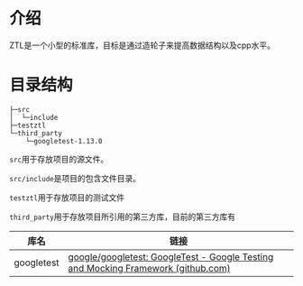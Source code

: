 # 介绍

ZTL是一个小型的标准库，目标是通过造轮子来提高数据结构以及cpp水平。

# 目录结构

```
├─src
│  └─include
├─testztl
└─third_party
    └─googletest-1.13.0
```

`src`用于存放项目的源文件。

`src/include`是项目的包含文件目录。

`testztl`用于存放项目的测试文件

`third_party`用于存放项目所引用的第三方库，目前的第三方库有

| 库名       | 链接                                                         |
| ---------- | ------------------------------------------------------------ |
| googletest | [google/googletest: GoogleTest - Google Testing and Mocking Framework (github.com)](https://github.com/google/googletest) |





